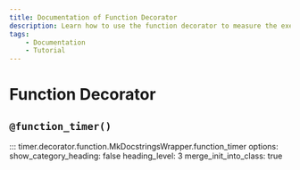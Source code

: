```yaml
---
title: Documentation of Function Decorator
description: Learn how to use the function decorator to measure the execution time of Python functions. Includes code examples for beginners and advanced users.
tags:
    - Documentation
    - Tutorial
---
```


# Function Decorator
## `@function_timer()`

::: timer.decorator.function.MkDocstringsWrapper.function_timer
    options:
      show_category_heading: false
      heading_level: 3
      merge_init_into_class: true
